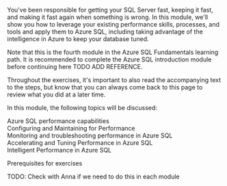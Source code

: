 You've been responsible for getting your SQL Server fast, keeping it fast, and making it fast again when something is wrong. In this module, we'll show you how to leverage your existing performance skills, processes, and tools and apply them to Azure SQL, including taking advantage of the intelligence in Azure to keep your database tuned.

Note that this is the fourth module in the Azure SQL Fundamentals learning path. It is recommended to complete the Azure SQL introduction module before continuing here TODO ADD REFERENCE.

Throughout the exercises, it's important to also read the accompanying text to the steps, but know that you can always come back to this page to review what you did at a later time.

In this module, the following topics will be discussed:

Azure SQL performance capabilities<br>
Configuring and Maintaining for Performance<br>
Monitoring and troubleshooting performance in Azure SQL<br>
Accelerating and Tuning Performance in Azure SQL<br>
Intelligent Performance in Azure SQL<br>

Prerequisites for exercises

TODO: Check with Anna if we need to do this in each module